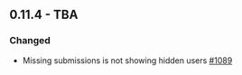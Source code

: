 ## 0.11.4 - TBA

### Changed
- Missing submissions is not showing hidden users [#1089](https://github.com/Puzzlepart/did/pull/1089)